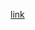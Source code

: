 [link](https://opendata.dwd.de/climate_environment/CDC/grids_germany/daily/hyras_de/air_temperature_max)



